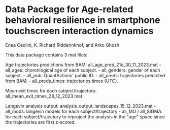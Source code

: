 # Data Package for __Age-related behavioral resilience in smartphone touchscreen interaction dynamics__
Enea Ceolini, K. Richard Ridderinkhof, and Arko Ghosh

This data package contains 3 mat files:

Age trajectories predictions from BAM: all_age_pred_21d_30_11_2023.mat
    - all_ages: choronlogical age of each subject. 
    - all_genders: gender of each subject. 
    - all_pub: QuantActions' public ID.
    - all_preds: trajectories predicted from BAM.
    - all_preds_times: trajectories times (UTC).


Mean exit times for each subject/trajectory: all_mean_exit_times_28_12_2023.mat

Langevin analysis output: analysis_output_landscapes_15_12_2023.mat
    - all_mods: langevin models for each subject/trajectory
    - all_MU / all_SIGMA: for each subject/trajectory to reproject the analysis in the "age" space since the trajectories are first z-scored. 
